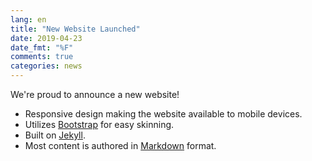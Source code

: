 ```yaml
---
lang: en
title: "New Website Launched"
date: 2019-04-23
date_fmt: "%F"
comments: true
categories: news
---
```

We're proud to announce a new website!

* Responsive design making the website available to mobile devices.
* Utilizes [Bootstrap][] for easy skinning.
* Built on [Jekyll][].
* Most content is authored in [Markdown][] format.

[Bootstrap]: http://getbootstrap.com/
[Jekyll]: http://jekyllrb.com/
[Markdown]: http://daringfireball.net/projects/markdown/
[LESS]: http://lesscss.org/
